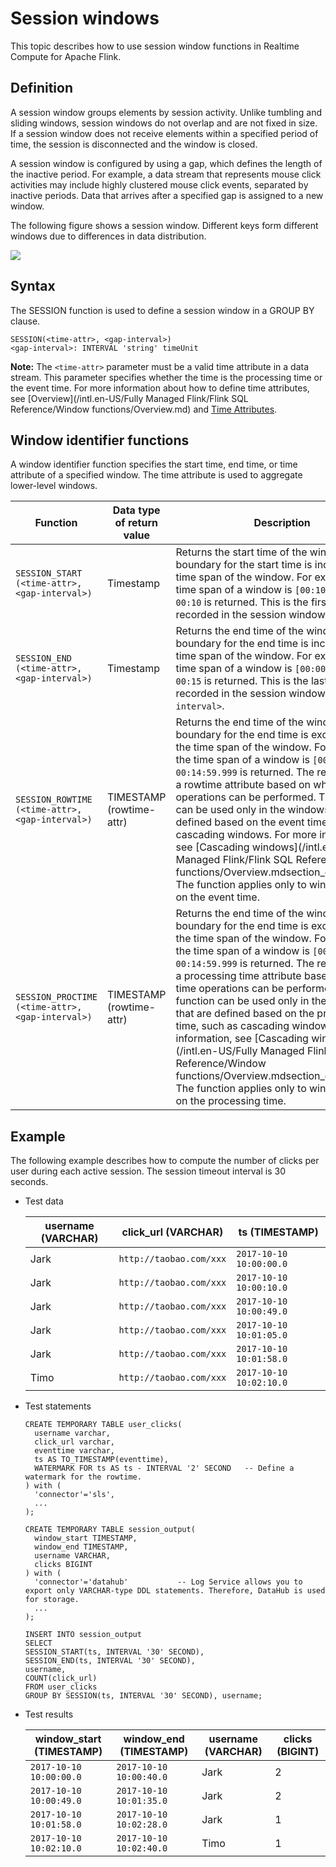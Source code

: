 # Session windows

This topic describes how to use session window functions in Realtime Compute for Apache Flink.

## Definition

A session window groups elements by session activity. Unlike tumbling and sliding windows, session windows do not overlap and are not fixed in size. If a session window does not receive elements within a specified period of time, the session is disconnected and the window is closed.

A session window is configured by using a gap, which defines the length of the inactive period. For example, a data stream that represents mouse click activities may include highly clustered mouse click events, separated by inactive periods. Data that arrives after a specified gap is assigned to a new window.

The following figure shows a session window. Different keys form different windows due to differences in data distribution.

![](https://static-aliyun-doc.oss-accelerate.aliyuncs.com/assets/img/en-US/9848209951/p34336.png)

## Syntax

The SESSION function is used to define a session window in a GROUP BY clause.

```
SESSION(<time-attr>, <gap-interval>)
<gap-interval>: INTERVAL 'string' timeUnit
```

**Note:** The `<time-attr>` parameter must be a valid time attribute in a data stream. This parameter specifies whether the time is the processing time or the event time. For more information about how to define time attributes, see [Overview](/intl.en-US/Fully Managed Flink/Flink SQL Reference/Window functions/Overview.md) and [Time Attributes](https://ci.apache.org/projects/flink/flink-docs-release-1.11/dev/table/streaming/time_attributes.html).

## Window identifier functions

A window identifier function specifies the start time, end time, or time attribute of a specified window. The time attribute is used to aggregate lower-level windows.

|Function|Data type of return value|Description|
|--------|-------------------------|-----------|
|`SESSION_START (<time-attr>, <gap-interval>)`|Timestamp|Returns the start time of the window. The boundary for the start time is included in the time span of the window. For example, if the time span of a window is `[00:10, 00:15)`, `00:10` is returned. This is the first time recorded in the session window.|
|`SESSION_END (<time-attr>, <gap-interval>)`|Timestamp|Returns the end time of the window. The boundary for the end time is included in the time span of the window. For example, if the time span of a window is `[00:00, 00:15)`, `00:15` is returned. This is the last time recorded in the session window plus `<gap-interval>`.|
|`SESSION_ROWTIME (<time-attr>, <gap-interval>)`|TIMESTAMP \(rowtime-attr\)|Returns the end time of the window. The boundary for the end time is excluded from the time span of the window. For example, if the time span of a window is `[00:00, 00:15)`, `00:14:59.999` is returned. The return value is a rowtime attribute based on which time operations can be performed. This function can be used only in the windows that are defined based on the event time, such as cascading windows. For more information, see [Cascading windows](/intl.en-US/Fully Managed Flink/Flink SQL Reference/Window functions/Overview.mdsection_cwf_1kt_jhb). The function applies only to windows based on the event time.|
|`SESSION_PROCTIME (<time-attr>, <gap-interval>)`|TIMESTAMP \(rowtime-attr\)|Returns the end time of the window. The boundary for the end time is excluded from the time span of the window. For example, if the time span of a window is `[00:00, 00:15)`, `00:14:59.999` is returned. The return value is a processing time attribute based on which time operations can be performed. This function can be used only in the windows that are defined based on the processing time, such as cascading windows. For more information, see [Cascading windows](/intl.en-US/Fully Managed Flink/Flink SQL Reference/Window functions/Overview.mdsection_cwf_1kt_jhb). The function applies only to windows based on the processing time.|

## Example

The following example describes how to compute the number of clicks per user during each active session. The session timeout interval is 30 seconds.

-   Test data

    |username \(VARCHAR\)|click\_url \(VARCHAR\)|ts \(TIMESTAMP\)|
    |--------------------|----------------------|----------------|
    |Jark|`http://taobao.com/xxx`|`2017-10-10 10:00:00.0`|
    |Jark|`http://taobao.com/xxx`|`2017-10-10 10:00:10.0`|
    |Jark|`http://taobao.com/xxx`|`2017-10-10 10:00:49.0`|
    |Jark|`http://taobao.com/xxx`|`2017-10-10 10:01:05.0`|
    |Jark|`http://taobao.com/xxx`|`2017-10-10 10:01:58.0`|
    |Timo|`http://taobao.com/xxx`|`2017-10-10 10:02:10.0`|

-   Test statements

    ```
    CREATE TEMPORARY TABLE user_clicks(
      username varchar,
      click_url varchar,
      eventtime varchar,                            
      ts AS TO_TIMESTAMP(eventtime),
      WATERMARK FOR ts AS ts - INTERVAL '2' SECOND   -- Define a watermark for the rowtime. 
    ) with (
      'connector'='sls',
      ...
    );
    
    CREATE TEMPORARY TABLE session_output(
      window_start TIMESTAMP,
      window_end TIMESTAMP,
      username VARCHAR,
      clicks BIGINT
    ) with (
      'connector'='datahub'           -- Log Service allows you to export only VARCHAR-type DDL statements. Therefore, DataHub is used for storage. 
      ...
    );
    
    INSERT INTO session_output
    SELECT
    SESSION_START(ts, INTERVAL '30' SECOND),
    SESSION_END(ts, INTERVAL '30' SECOND),
    username,
    COUNT(click_url)
    FROM user_clicks
    GROUP BY SESSION(ts, INTERVAL '30' SECOND), username;
    ```

-   Test results

    |window\_start \(TIMESTAMP\)|window\_end \(TIMESTAMP\)|username \(VARCHAR\)|clicks \(BIGINT\)|
    |---------------------------|-------------------------|--------------------|-----------------|
    |`2017-10-10 10:00:00.0`|`2017-10-10 10:00:40.0`|Jark|2|
    |`2017-10-10 10:00:49.0`|`2017-10-10 10:01:35.0`|Jark|2|
    |`2017-10-10 10:01:58.0`|`2017-10-10 10:02:28.0`|Jark|1|
    |`2017-10-10 10:02:10.0`|`2017-10-10 10:02:40.0`|Timo|1|


